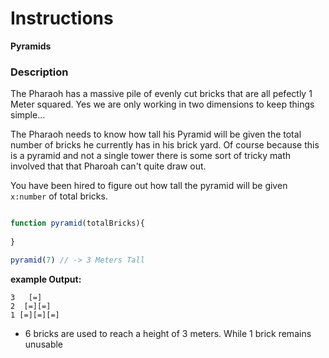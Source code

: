 # Instructions  

**Pyramids**

### Description

The Pharaoh has a massive pile of evenly cut bricks that are all pefectly 1 Meter squared. Yes we are only working in two dimensions to keep things simple... 

The Pharaoh needs to know how tall his Pyramid will be given the total number of bricks he currently has in his brick yard. Of course because this is a pyramid and not a single tower there is some sort of tricky math involved that that Pharoah can't quite draw out. 

You have been hired to figure out how tall the pyramid will be given `x:number` of total bricks.

```javascript

function pyramid(totalBricks){
  
}

pyramid(7) // -> 3 Meters Tall
```

**example Output:**

```
3   [=]
2  [=][=]
1 [=][=][=]
```
- 6 bricks are used to reach a height of 3 meters. While 1 brick remains unusable